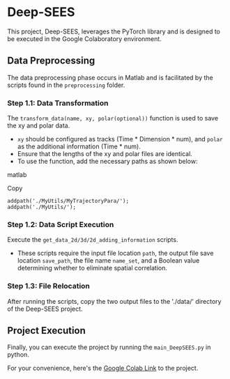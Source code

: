 # Deep-SEES

This project, Deep-SEES, leverages the PyTorch library and is designed to be executed in the Google Colaboratory environment.

## Data Preprocessing

The data preprocessing phase occurs in Matlab and is facilitated by the scripts found in the `preprocessing` folder.

### Step 1.1: Data Transformation

The `transform_data(name, xy, polar(optional))` function is used to save the xy and polar data.

- `xy` should be configured as tracks (Time * Dimension * num), and `polar` as the additional information (Time * num).
- Ensure that the lengths of the xy and polar files are identical.
- To use the function, add the necessary paths as shown below:

matlab

Copy

```
addpath('./MyUtils/MyTrajectoryPara/');
addpath('./MyUtils/');
```

### Step 1.2: Data Script Execution

Execute the `get_data_2d/3d/2d_adding_information` scripts.

- These scripts require the input file location `path`, the output file save location `save_path`, the file name `name_set`, and a Boolean value determining whether to eliminate spatial correlation.

### Step 1.3: File Relocation

After running the scripts, copy the two output files to the './data/' directory of the Deep-SEES project.

## Project Execution

Finally, you can execute the project by running the `main_DeepSEES.py` in python.

For your convenience, here's the [Google Colab Link](https://colab.research.google.com/drive/1kSlaNIUMoxP6sY9th2_R_mUwTncpQgVq?usp=sharing) to the project.

